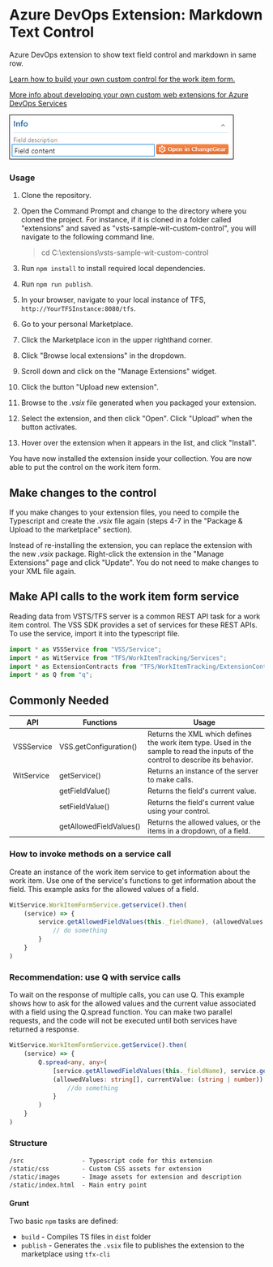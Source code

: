 # Azure DevOps Extension: Markdown Text Control

Azure DevOps extension to show text field control and markdown in same row.

[Learn how to build your own custom control for the work item form.](https://www.visualstudio.com/en-us/docs/integrate/extensions/develop/custom-control)

[More info about developing your own custom web extensions for Azure DevOps Services](https://docs.microsoft.com/en-us/azure/devops/extend/get-started/node?view=azure-devops)

<img src="./static/images/Example.png" style="border: 1px solid black;" /> 

### Usage ###

1. Clone the repository.
2. Open the Command Prompt and change to the directory where you cloned the project.  For instance, if it is cloned in a folder called "extensions" and saved as "vsts-sample-wit-custom-control", you will navigate to the following command line.

    > cd C:\extensions\vsts-sample-wit-custom-control
        
3. Run `npm install` to install required local dependencies.
4. Run `npm run publish`.
5. In your browser, navigate to your local instance of TFS, `http://YourTFSInstance:8080/tfs`.
6. Go to your personal Marketplace.
7. Click the Marketplace icon in the upper righthand corner.
8. Click "Browse local extensions" in the dropdown.
9. Scroll down and click on the "Manage Extensions" widget.
10. Click the button "Upload new extension".
11. Browse to the *.vsix* file generated when you packaged your extension.
12. Select the extension, and then click "Open".  Click "Upload" when the button activates.
13. Hover over the extension when it appears in the list, and click "Install".

You have now installed the extension inside your collection.  You are now able to put the control on the work item form.

## Make changes to the control

If you make changes to your extension files, you need to compile the Typescript and create the *.vsix* file again (steps 4-7 in the "Package & Upload to the marketplace" section).
 
Instead of re-installing the extension, you can replace the extension with the new *.vsix* package.  Right-click the extension in the "Manage Extensions" page and click "Update".  You do not need to make changes to your XML file again.

## Make API calls to the work item form service

Reading data from VSTS/TFS server is a common REST API task for a work item control.  The VSS SDK provides a set of services for these REST APIs.  To use the service, import it into the typescript file.

```typescript
import * as VSSService from "VSS/Service";
import * as WitService from "TFS/WorkItemTracking/Services";
import * as ExtensionContracts from "TFS/WorkItemTracking/ExtensionContracts";
import * as Q from "q";
```

## Commonly Needed
| API                | Functions                   | Usage                                                                     |
| ------------------ | --------------------------- | ------------------------------------------------------------------------- |
| VSSService         | VSS.getConfiguration()      | Returns the XML which defines the work item type.  Used in the sample to read the inputs of the control to describe its behavior.       |
| WitService         | getService()                | Returns an instance of the server to make calls.                     |
|                    | getFieldValue()             | Returns the field's current value.                                    |
|                    | setFieldValue()             | Returns the field's current value using your control.       |
|                    | getAllowedFieldValues()     | Returns the allowed values, or the items in a dropdown, of a field.                                    |


### How to invoke methods on a service call
 Create an instance of the work item service to get information about the work item.  Use one of the service's functions to get information about the field.  This example asks for the allowed values of a field.
```typescript
WitService.WorkItemFormService.getservice().then(
    (service) => {
        service.getAllowedFieldValues(this._fieldName), (allowedValues: string[]) => {
            // do something
        }
    }
)
```

### Recommendation: use Q with service calls
To wait on the response of multiple calls, you can use Q.  This example shows how to ask for the allowed values and the current value associated with a field using the Q.spread function.  You can make two parallel requests, and the code will not be executed until both services have returned a response.

```typescript
WitService.WorkItemFormService.getService().then(
    (service) => {
        Q.spread<any, any>(
            [service.getAllowedFieldValues(this._fieldName), service.getFieldValue(this._fieldName)],
            (allowedValues: string[], currentValue: (string | number)) => {
                //do something
            }
        )
    }
)
```

### Structure ###

```
/src                - Typescript code for this extension
/static/css         - Custom CSS assets for extension
/static/images      - Image assets for extension and description
/static/index.html  - Main entry point
```

#### Grunt ####

Two basic `npm` tasks are defined:

* `build` - Compiles TS files in `dist` folder
* `publish` - Generates the ```.vsix``` file to publishes the extension to the marketplace using `tfx-cli`